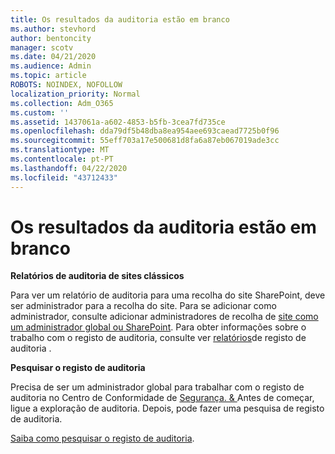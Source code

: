 ```yaml
---
title: Os resultados da auditoria estão em branco
ms.author: stevhord
author: bentoncity
manager: scotv
ms.date: 04/21/2020
ms.audience: Admin
ms.topic: article
ROBOTS: NOINDEX, NOFOLLOW
localization_priority: Normal
ms.collection: Adm_O365
ms.custom: ''
ms.assetid: 1437061a-a602-4853-b5fb-3cea7fd735ce
ms.openlocfilehash: dda79df5b48dba8ea954aee693caead7725b0f96
ms.sourcegitcommit: 55eff703a17e500681d8fa6a87eb067019ade3cc
ms.translationtype: MT
ms.contentlocale: pt-PT
ms.lasthandoff: 04/22/2020
ms.locfileid: "43712433"
---
```

# <a name="auditing-results-are-blank"></a>Os resultados da auditoria estão em branco

 **Relatórios de auditoria de sites clássicos**
  
Para ver um relatório de auditoria para uma recolha do site SharePoint, deve ser administrador para a recolha do site. Para se adicionar como administrador, consulte adicionar administradores de recolha de [site como um administrador global ou SharePoint](https://go.microsoft.com/fwlink/?linkid=869390). Para obter informações sobre o trabalho com o registo de auditoria, consulte ver [relatórios](https://go.microsoft.com/fwlink/?linkid=395237)de registo de auditoria . 
  
 **Pesquisar o registo de auditoria**
  
Precisa de ser um administrador global para trabalhar com o registo de auditoria no Centro de Conformidade de [Segurança. &amp; ](https://protection.office.com) Antes de começar, ligue a exploração de auditoria. Depois, pode fazer uma pesquisa de registo de auditoria. 
  
[Saiba como pesquisar o registo de auditoria](https://go.microsoft.com/fwlink/?linkid=708432).
  

